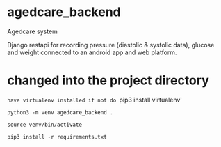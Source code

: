 # agedcare_backend
Agedcare system

Django restapi for recording pressure (diastolic & systolic data), glucose and weight connected to an android app and web platform.

# changed into the project directory

`have virtualenv installed if not do `pip3 install virtualenv`

`python3 -m venv agedcare_backend .`

`source venv/bin/activate`

`pip3 install -r requirements.txt`
